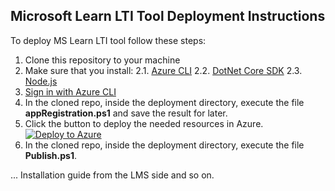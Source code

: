 ## Microsoft Learn LTI Tool Deployment Instructions
To deploy MS Learn LTI tool follow these steps:
1. Clone this repository to your machine
2. Make sure that you install:
2.1. [Azure CLI](https://docs.microsoft.com/en-us/cli/azure/install-azure-cli?view=azure-cli-latest)
2.2. [DotNet Core SDK](https://dotnet.microsoft.com/download/dotnet-core/thank-you/sdk-3.1.301-windows-x64-installer)
2.3. [Node.js](https://nodejs.org/en/download/)
3. [Sign in with Azure CLI](https://docs.microsoft.com/en-us/cli/azure/authenticate-azure-cli?view=azure-cli-latest)
4. In the cloned repo, inside the deployment directory, execute the file **appRegistration.ps1** and save the result for later.
5. Click the button to deploy the needed resources in Azure.
[![Deploy to Azure](https://aka.ms/deploytoazurebutton)](https://portal.azure.com/#create/Microsoft.Template/uri/https%3A%2F%2Fraw.githubusercontent.com%2Fmicrosoft%2FLearn-LTI%2Fmaster%2Fdeployment%2Fazuredeploy.json%3Ftoken%3DAQCAEE2JIAOYTYWW5HDSNSS7AODIM)
6. In the cloned repo, inside the deployment directory, execute the file **Publish.ps1**.

... Installation guide from the LMS side and so on.
